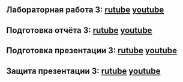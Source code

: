 ## Лабораторная работа 3: [rutube](https://rutube.ru/video/cfb566a6d616e9ab3a0769d233188586/) [youtube](https://youtu.be/uMbpudUD3_o)
## Подготовка отчёта 3:  [rutube](https://rutube.ru/video/cfb566a6d616e9ab3a0769d233188586/) [youtube](https://youtu.be/uMbpudUD3_o)
## Подготовка презентации 3:  [rutube](https://rutube.ru/video/cfb566a6d616e9ab3a0769d233188586/) [youtube](https://youtu.be/uMbpudUD3_o)
## Защита презентации 3:  [rutube](https://rutube.ru/video/cfb566a6d616e9ab3a0769d233188586/) [youtube](https://youtu.be/uMbpudUD3_o)
